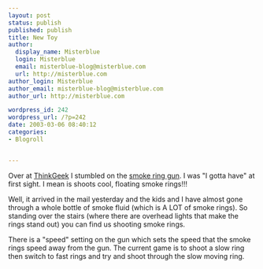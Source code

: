 ```yaml
---
layout: post
status: publish
published: publish
title: New Toy
author:
  display_name: Misterblue
  login: Misterblue
  email: misterblue-blog@misterblue.com
  url: http://misterblue.com
author_login: Misterblue
author_email: misterblue-blog@misterblue.com
author_url: http://misterblue.com

wordpress_id: 242
wordpress_url: /?p=242
date: 2003-03-06 08:40:12
categories:
- Blogroll


---
```

<p>
Over at <a href="http://www.thinkgeek.com/">ThinkGeek</a>  I stumbled on the <a href="http://www.thinkgeek.com/cubegoodies/toys/5b4a/">smoke ring gun</a>.  I was "I gotta have" at first sight.  I mean is shoots cool, floating smoke rings!!! 
</p>
<p>
Well, it arrived in the mail yesterday and the kids and I have almost gone through a whole bottle of smoke fluid (which is A LOT of smoke rings).  So standing over the stairs (where there are overhead lights that make the rings stand out) you can find us shooting smoke rings.
</p>
<p>
There is a "speed" setting on the gun which sets the speed that the smoke rings speed away from the gun.  The current game is to shoot a slow ring then switch to fast rings and try and shoot through the slow moving ring.
</p>
